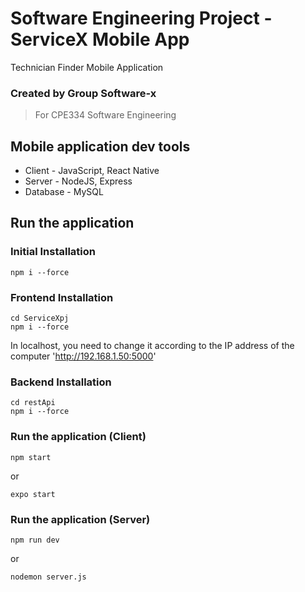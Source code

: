 # Software Engineering Project - ServiceX Mobile App

Technician Finder Mobile Application

### Created by Group Software-x

> For CPE334 Software Engineering

## Mobile application dev tools

- Client - JavaScript, React Native
- Server - NodeJS, Express
- Database - MySQL

## Run the application

### Initial Installation

```
npm i --force
```

### Frontend Installation

```
cd ServiceXpj
npm i --force
```

In localhost, you need to change it according to the IP address of the computer
'http://192.168.1.50:5000'

### Backend Installation

```
cd restApi
npm i --force
```

### Run the application (Client)

```
npm start
```

or

```
expo start
```

### Run the application (Server)

```
npm run dev
```

or

```
nodemon server.js
```
